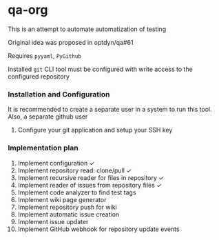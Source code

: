 # qa-org
This is an attempt to automate automatization of testing

Original idea was proposed in optdyn/qa#61

Requires `pyyaml`, `PyGithub`

Installed `git` CLI tool must be configured with write access to the configured repository

### Installation and Configuration

It is recommended to create a separate user in a system to run this tool. Also, a separate github user

1. Configure your git application and setup your SSH key


### Implementation plan

1. Implement configuration ✓
2. Implement repository read: clone/pull ✓
3. Implement recursive reader for files in repository ✓
4. Implement reader of issues from repository files ✓
5. Implement code analyzer to find test tags
6. Implement wiki page generator
7. Implement repository push for wiki
8. Implement automatic issue creation
9. Implement issue updater
10. Implement GitHub webhook for repository update events
